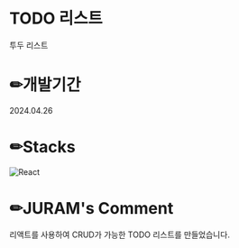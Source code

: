 # TODO 리스트
투두 리스트

# ✏개발기간
2024.04.26

# ✏Stacks
![React](https://img.shields.io/badge/react-%2320232a.svg?style=for-the-badge&logo=react&logoColor=%2361DAFB)

# ✏JURAM's Comment
리액트를 사용하여 CRUD가 가능한 TODO 리스트를 만들었습니다.

